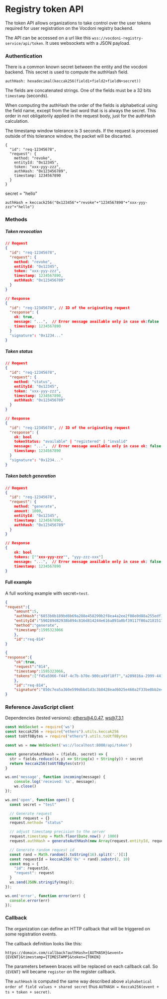 # Registry token API

The token API allows organizations to take control over the user tokens required for user registration on the Vocdoni registry backend.

The API can be accessed on a url like this `wss://vocdoni-registry-service/api/token`. It uses websockets with a JSON payload.

### Authentication

There is a common known secret between the entity and the vocdoni backend. This secret is used to compute the authHash field.

`authHash: hexadecimal(keccak256(field1+field2+fieldN+secret))`

The fields are concatenated strings. One of the fields must be a 32 bits `timestamp` (seconds).

When computing the authHash the order of the fields is alphabetical using the field name, except from the last word that is is always the secret. This order in not obligatorily applied in the request body, just for the authHash calculation.

The timestamp window tolerance is 3 seconds. If the request is processed outside of this tolerance window, the packet will be discarted.

```
{
  "id": "req-12345678",
  "request": {
    method: "revoke",
    entityId: "0x12345",
    token: "xxx-yyy-zzz",
    authHash: "0x123456789",
    timestamp: 1234567890
  }
}
```

secret = "hello"

`authHash = keccack256("0x123456"+"revoke"+"1234567890"+"xxx-yyy-zzz"+"hello")`

### Methods

##### Token revocation

```json
// Request
{
  "id": "req-12345678",
  "request": {
    method: "revoke",
    entityId: "0x12345",
    token: "xxx-yyy-zzz",
    timestamp: 1234567890,
    authHash: "0x123456789"
  }
}

// Response
{
  "id": "req-12345678", // ID of the originating request
  "response": {
    ok: true,
    message: "...",  // Error message available only in case ok:false
    timestamp: 1234567890
  }
  "signature": "0x1234..."
}
```

##### Token status

```json
// Request
{
  "id": "req-12345678",
  "request": {
    method: "status",
    entityId: "0x12345",
    token: "xxx-yyy-zzz",
    timestamp: 1234567890,
    authHash: "0x123456789"
  }
}

// Response
{
  "id": "req-12345678", // ID of the originating request
  "response": {
    ok: bool
    tokenStatus: "available" | "registered" | "invalid"
    message: "...",  // Error message available only in case ok: false
    timestamp: 1234567890
  }
  "signature": "0x1234..."
}
```

##### Token batch generation

```json
// Request
{
  "id": "req-12345678",
  "request": {
    method: "generate",
    amount: 1000, 
    entityId: "0x12345",
    timestamp: 1234567890,
    authHash: "0x123456789"
  }
}

// Response
{
    ok: bool
    tokens: [""xxx-yyy-zzz"", "yyy-zzz-xxx"]
    message: "...",  // Error message available only in case ok: false
    timestamp: 1234567890
}
```

#### Full example 

A full working example with secret=`test`.

```json
{
"request":{
    "amount":5,
    "authHash":"6853b0b189bd0b69a288e458299b2f8ea4a2ee2f08e0d88a255edf10b891e9c9",
    "entityId":"590289d82938b894c816d814244e616a893a0bf39117f80a21815179c5c01c8c",
    "method":"generate",
    "timestamp":1595323066
    },
    "id":"req-814"
}

{
"response":{
    "ok":true,
    "request":"814",
    "timestamp":1595323066,
    "tokens":["f45a5966-f44f-4c7b-b70e-900ca49f18f7","a209816a-2999-441a-b921-0c8037814673","b3ed5bbd-6e28-43eb-806c-dedae2bc8f21","9435e251-73a1-48e4-bf57-fdfb29b9df2b","02d5af0a-0128-467c-9ab0-63787c0b62e6"]
    },
    "id":"req-814",
    "signature":"850c7ea5a360e599dbbd1d3c3b8428ead6025e460a2f33be0bb2e44ff94e0cd97fc48da44d4cfd69d9d1ad99df03e8ff3c74442d314d25a5d88608c1a0da018801"
}
```

### Reference JavaScript client

Dependencies (tested versions): [ethers@4.0.47](https://docs.ethers.io/v5/api/utils/hashing/#utils-keccak256), [ws@7.3.1](https://github.com/websockets/ws)

```js
const WebSocket = require('ws')
const keccak256 = require("ethers").utils.keccak256
const toUtf8Bytes = require("ethers").utils.toUtf8Bytes

const ws = new WebSocket('ws://localhost:8000/api/token')

const generateAuthHash = (fields, secret) => {
  str = fields.reduce((x,y) => String(x) + String(y)) + secret
  return keccak256(toUtf8Bytes(str))  
}

ws.on('message', function incoming(message) {
    console.log('received: %s', message);
    ws.close()
});

ws.on('open', function open() {
  const secret = "test"

  // Generate request
  const request = {}
  request.method= "status"

  // adjust timestamp precision to the server
  request.timestamp = Math.floor(Date.now() / 1000)
  request.authHash = generateAuthHash(new Array(request.entityId, request.method, request.timestamp, request.token), secret)  

  // Generate random request id
  const rand = Math.random().toString(16).split('.')[1]
  const requestId = keccak256('0x' + rand).substr(2, 10)
  const msg = {
    "id": requestId,
    "request": request
  }
  ws.send(JSON.stringify(msg));
});

ws.on('error', function error(err) {
  console.error(err)
});
```

### Callback

The organization can define an HTTP callback that will be triggered on some registration events.

The callback definition looks like this:

`https://domain.com/callback?authHash={AUTHASH}&event={EVENT}&timestamp={TIMESTAMP}&token={TOKEN}`

The parameters between braces will be replaced on each callback call. So `{EVENT}` will became `register` on the register callback.

The `authHash` is computed the same way described above `alphabetical order of field values + shared secret` thus `AUTHASH = Keccak256(event + ts + token + secret)`.

